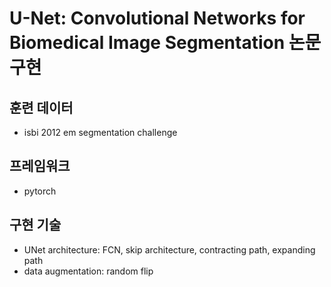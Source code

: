# U-Net: Convolutional Networks for Biomedical Image Segmentation 논문 구현

## 훈련 데이터
- isbi 2012 em segmentation challenge

## 프레임워크
- pytorch

## 구현 기술
- UNet architecture: FCN, skip architecture, contracting path, expanding path
- data augmentation: random flip

